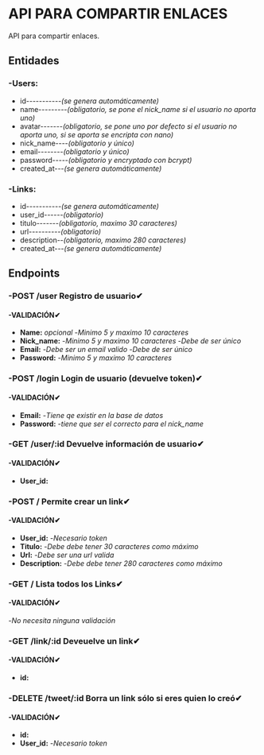 # API PARA COMPARTIR ENLACES

API para compartir enlaces.

## Entidades

### -Users:
- id-----------*(se genera automáticamente)*
- name---------*(obligatorio, se pone el nick_name si el usuario no aporta uno)*
- avatar-------*(obligatorio, se pone uno por defecto si el usuario no aporta uno, si se aporta se encripta con nano)*
- nick_name----*(obligatorio y único)*
- email--------*(obligatorio y único)*
- password-----*(obligatorio y encryptado con bcrypt)*
- created_at---*(se genera automáticamente)*

### -Links:
- id-----------*(se genera automáticamente)*
- user_id------*(obligatorio)*
- titulo-------*(obligatorio, maximo 30 caracteres)*
- url----------*(obligatorio)*
- description--*(obligatorio, maximo 280 caracteres)*
- created_at---*(se genera automáticamente)*

## Endpoints

### -**POST /user** Registro de usuario✔
#### -VALIDACIÓN✔
- **Name:** *opcional*
  -*Minimo 5 y maximo 10 caracteres*
- **Nick_name:**
  -*Minimo 5 y maximo 10 caracteres*
  -*Debe de ser único*
- **Email:**
  -*Debe ser un email valido*
  -*Debe de ser único*
- **Password:**
  -*Minimo 5 y maximo 10 caracteres*

### -**POST /login** Login de usuario (devuelve token)✔
#### -VALIDACIÓN✔
- **Email:**
  -*Tiene qe existir en la base de datos*
- **Password:**
  -*tiene que ser el correcto para el nick_name*

### -**GET /user/:id** Devuelve información de usuario✔
#### -VALIDACIÓN✔
- **User_id:**

### -**POST /** Permite crear un link✔
#### -VALIDACIÓN✔
- **User_id:**
  -*Necesario token*
- **Titulo:**
  -*Debe debe tener 30 caracteres como máximo*
- **Url:**
  -*Debe ser una url valida*
- **Description:**
  -*Debe debe tener 280 caracteres como máximo*

### -**GET /** Lista todos los Links✔
#### -VALIDACIÓN✔
  -*No necesita ninguna validación*

### -**GET /link/:id** Deveuelve un link✔
#### -VALIDACIÓN✔
- **id:**

### -**DELETE /tweet/:id** Borra un link sólo si eres quien lo creó✔
#### -VALIDACIÓN✔
- **id:**
- **User_id:**
  -*Necesario token*
